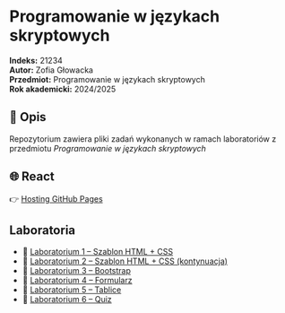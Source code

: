 # Programowanie w językach skryptowych

**Indeks:** 21234  
**Autor:** Zofia Głowacka  
**Przedmiot:** Programowanie w językach skryptowych  
**Rok akademicki:** 2024/2025

## 📘 Opis

Repozytorium zawiera pliki zadań wykonanych w ramach laboratoriów z przedmiotu *Programowanie w językach skryptowych*

## 🌐 React

👉 [Hosting GitHub Pages](https://laritaait.github.io/Prog_Skrypt_2025/)

## Laboratoria
- 🔗 [Laboratorium 1 – Szablon HTML + CSS](https://laritaait.github.io/Prog_Skrypt_2025/Lab1)
- 🔗 [Laboratorium 2 – Szablon HTML + CSS (kontynuacja)](https://laritaait.github.io/Prog_Skrypt_2025/Lab1)
- 🔗 [Laboratorium 3 – Bootstrap](https://laritaait.github.io/Prog_Skrypt_2025/Lab3)
- 🔗 [Laboratorium 4 – Formularz](https://laritaait.github.io/Prog_Skrypt_2025/Lab4)
- 🔗 [Laboratorium 5 – Tablice](https://laritaait.github.io/Prog_Skrypt_2025/Lab5)
- 🔗 [Laboratorium 6 – Quiz](https://laritaait.github.io/Prog_Skrypt_2025/Lab6)

